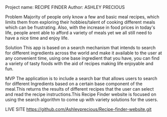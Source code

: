 Project name: RECIPE FINDER
Author: ASHLEY PRECIOUS

Problem
 Majority of people only know a few and basic meal recipes, which limits them from exploring their hobbies/talent of cooking different meals which can be frustrating. Also, with the increase in food prices in today's life, people arent able to afford a variety of meals yet we all still need to have a nice time and enjoy life.

Solution
This app is based on a search mechanism that intends to search for different ingredients across the world and make it available to the user at any convenient time, using one base ingredient that you have, you can find a variety of tasty foods with the aid of recipes making life enjoyable and fun.

MVP
The application is to include a search bar that allows users to search for different Ingredients based on a certain base component of the meal.This returns the results of different recipes that the user can select and read the recipe instructions.This Recipe Finder website is focused on using the search algorithm to come up with variety solutions for the users.

LIVE SITE
https://github.com/Ashleyprecious/Recipe-finder-website.git
